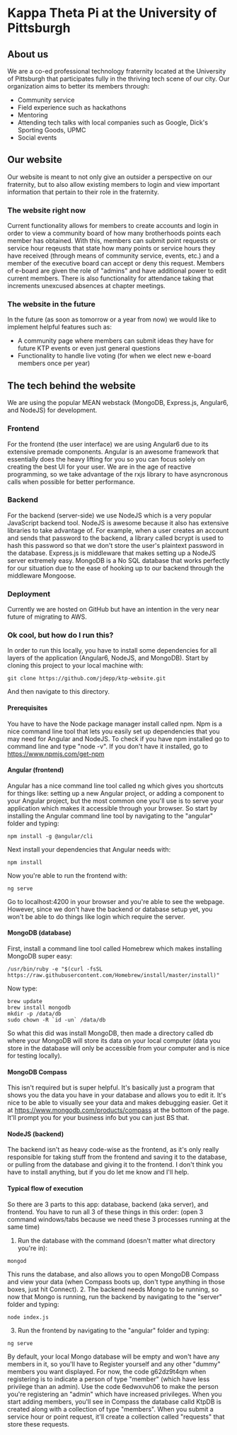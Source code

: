 # Kappa Theta Pi at the University of Pittsburgh

## About us
We are a co-ed professional technology fraternity located at the University of Pittsburgh that participates fully in the thriving tech scene of our city. Our organization aims to better its members through:
* Community service
* Field experience such as hackathons
* Mentoring
* Attending tech talks with local companies such as Google, Dick's Sporting Goods, UPMC
* Social events

## Our website
Our website is meant to not only give an outsider a perspective on our fraternity, but to also allow existing members to login and view important information that pertain to their role in the fraternity.

### The website right now
Current functionality allows for members to create accounts and login in order to view a community board of how many brotherhoods points each member has obtained. With this, members can submit point requests or service hour reqeusts that state how many points or service hours they have received (through means of community service, events, etc.) and a member of the executive board can accept or deny this request. Members of e-board are given the role of "admins" and have additional power to edit current members. There is also functionality for attendance taking that increments unexcused absences at chapter meetings.

### The website in the future
In the future (as soon as tomorrow or a year from now) we would like to implement helpful features such as:
* A community page where members can submit ideas they have for future KTP events or even just general questions
* Functionality to handle live voting (for when we elect new e-board members once per year)

## The tech behind the website
We are using the popular MEAN webstack (MongoDB, Express.js, Angular6, and NodeJS) for development.

### Frontend
For the frontend (the user interface) we are using Angular6 due to its extensive premade components. Angular is an awesome framework that essentially does the heavy lifting for you so you can focus solely on creating the best UI for your user. We are in the age of reactive programming, so we take advantage of the rxjs library to have asyncronous calls when possible for better performance.

### Backend
For the backend (server-side) we use NodeJS which is a very popular JavaScript backend tool. NodeJS is awesome because it also has extensive libraries to take advantage of. For example, when a user creates an account and sends that password to the backend, a library called bcrypt is used to hash this password so that we don't store the user's plaintext password in the database. Express.js is middleware that makes setting up a NodeJS server extremely easy. MongoDB is a No SQL database that works perfectly for our situation due to the ease of hooking up to our backend through the middleware Mongoose.

### Deployment
Currently we are hosted on GitHub but have an intention in the very near future of migrating to AWS.

### Ok cool, but how do I run this?
In order to run this locally, you have to install some dependencies for all layers of the application (Angular6, NodeJS, and MongoDB). Start by cloning this project to your local machine with:
```
git clone https://github.com/jdepp/ktp-website.git
```
And then navigate to this directory.

#### Prerequisites
You have to have the Node package manager install called npm. Npm is a nice command line tool that lets you easily set up dependencies that you may need for Angular and NodeJS.
To check if you have npm installed go to command line and type "node -v".
If you don't have it installed, go to https://www.npmjs.com/get-npm

#### Angular (frontend)
Angular has a nice command line tool called ng which gives you shortcuts for things like: setting up a new Angular project, or adding a component to your Angular project, but the most common one you'll use is to serve your application which makes it accessible through your browser. So start by installing the Angular command line tool by navigating to the "angular" folder and typing:
```
npm install -g @angular/cli
```
Next install your dependencies that Angular needs with:
```
npm install
```
Now you're able to run the frontend with:
```
ng serve
```
Go to localhost:4200 in your browser and you're able to see the webpage. However, since we don't have the backend or database setup yet, you won't be able to do things like login which require the server.

#### MongoDB (database)
First, install a command line tool called Homebrew which makes installing MongoDB super easy:
```
/usr/bin/ruby -e "$(curl -fsSL https://raw.githubusercontent.com/Homebrew/install/master/install)"
```
Now type:
```
brew update
brew install mongodb
mkdir -p /data/db
sudo chown -R `id -un` /data/db
```
So what this did was install MongoDB, then made a directory called db where your MongoDB will store its data on your local computer (data you store in the database will only be accessible from your computer and is nice for testing locally).

#### MongoDB Compass
This isn't required but is super helpful. It's basically just a program that shows you the data you have in your database and allows you to edit it. It's nice to be able to visually see your data and makes debugging easier. Get it at https://www.mongodb.com/products/compass at the bottom of the page. It'll prompt you for your business info but you can just BS that.


#### NodeJS (backend)
The backend isn't as heavy code-wise as the frontend, as it's only really responsible for taking stuff from the frontend and saving it to the database, or pulling from the database and giving it to the frontend. I don't think you have to install anything, but if you do let me know and I'll help.

#### Typical flow of execution
So there are 3 parts to this app: database, backend (aka server), and frontend. You have to run all 3 of these things in this order:
(open 3 command windows/tabs because we need these 3 processes running at the same time)
1. Run the database with the command (doesn't matter what directory you're in):
```
mongod
```
This runs the database, and also allows you to open MongoDB Compass and view your data (when Compass boots up, don't type anything in those boxes, just hit Connect).
2. The backend needs Mongo to be running, so now that Mongo is running, run the backend by navigating to the "server" folder and typing:
```
node index.js
```
3. Run the frontend by navigating to the "angular" folder and typing:
```
ng serve
```

By default, your local Mongo database will be empty and won't have any members in it, so you'll have to Register yourself and any other "dummy" members you want displayed. For now, the code g62dz9t4qm when registering is to indicate a person of type "member" (which have less privilege than an admin). Use the code 6edwxvuh06 to make the person you're registering an "admin" which have increased privileges. When you start adding members, you'll see in Compass the database calld KtpDB is created along with a collection of type "members". When you submit a service hour or point request, it'll create a collection called "requests" that store these requests. 

